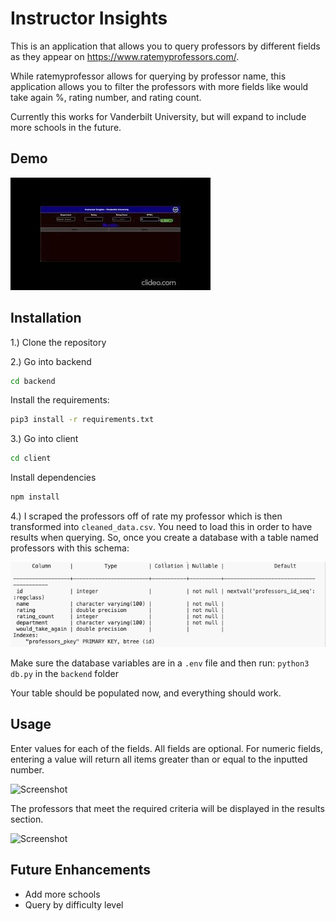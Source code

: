 # Instructor Insights
This is an application that allows you to query professors by different fields as they appear on https://www.ratemyprofessors.com/. 

While ratemyprofessor allows for querying by professor name, this application allows you to filter the professors with more fields like would take again %, rating number, and rating count.

Currently this works for Vanderbilt University, but will expand to include more schools in the future.

## Demo
[![Demo Video](./static/thumbnail_instructor.jpg)](https://youtu.be/WWDpLh38S3g)

## Installation
1.) Clone the repository

2.) Go into backend
```bash
cd backend
```
Install the requirements:
```bash
pip3 install -r requirements.txt
```
3.) Go into client
```bash
cd client
```
Install dependencies
```bash
npm install
```

4.) I scraped the professors off of rate my professor which is then transformed into `cleaned_data.csv`. You need to load this in order to have results when querying. So, once you create a database with a table named professors with this schema:

![Screenshot](./static/schema-ss.png)

Make sure the database variables are in a ```.env``` file and then run: 
```python3 db.py``` in the ```backend``` folder

Your table should be populated now, and everything should work.

## Usage
Enter values for each of the fields. All fields are optional. For numeric fields, entering a value will return all items greater than or equal to the inputted number.

![Screenshot](./static/filter-ss.png)

The professors that meet the required criteria will be displayed in the results section.

![Screenshot](./static/results-ss.png)

## Future Enhancements
- Add more schools
- Query by difficulty level
